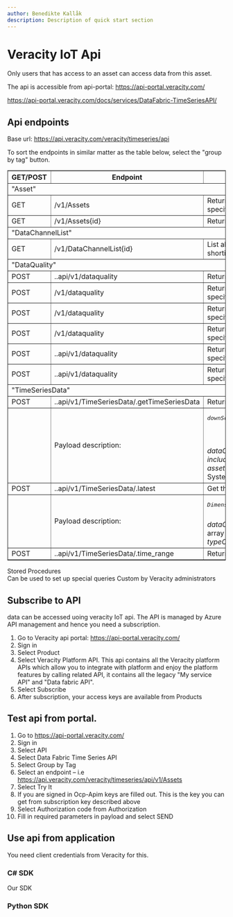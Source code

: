 ```yaml
---
author: Benedikte Kallåk
description: Description of quick start section
---
```


# Veracity IoT Api

Only users that has access to an asset can access data from this asset.

The api is accessible from api-portal: https://api-portal.veracity.com/

https://api-portal.veracity.com/docs/services/DataFabric-TimeSeriesAPI/



## Api endpoints

Base url: https://api.veracity.com/veracity/timeseries/api

To sort the endpoints in similar matter as the table below, select the "group by tag" button.

<table border="1" width="100">
    <thead>
      <tr>	  
	    <th>GET/POST</th>
        <th>Endpoint</th>
        <th>Comment</th>       
      </tr>
    </thead>
    <tbody>
        <tr >
		    <td colspan=3>"Asset"</td>               
        </tr>
        <tr>
		    <td>GET</td>
            <td>/v1/Assets</td>
            <td>Returns all of the assets you have access to, for which timeseries data is available. The response contains an id; use this id in asset specific requests</td>            
        </tr>
		 <tr>
            <td>GET</td>
            <td>/v1/Assets{id}</td>
            <td>Returns the assets with assetguid specified if user has access to it and timeseries data is available.</td>                 
        </tr>
		 <tr >
		    <td colspan=3>"DataChannelList"</td>               
        </tr>
        <tr>
           <td>GET</td>
            <td>/v1/DataChannelList{id}</td>
            <td>List all metadata for all channels registered for this asset. When requesting timeseries data for selected datachannles use either shortid or UUID. </td>                               
        </tr>
		 <tr>
		    <td colspan=3>"DataQuality"</td>               
        </tr>
		 <tr>
            <td>POST</td>
            <td>..api/v1/dataquality</td>
            <td>Returns aggregated dataquality calculations for requested assets</td>                               
        </tr>
        <tr>
            <td>POST</td>
            <td>/v1/dataquality</td>
            <td>Returns all of the assets you have access to, for which timeseries data is available. The response contians an id; use this id in asset specific requests</td>                          
        </tr>
		  <tr>
            <td>POST</td>
            <td>/v1/dataquality</td>
            <td>Returns all of the assets you have access to, for which timeseries data is available. The response contians an id; use this id in asset specific requests</td>                          
        </tr>
		  <tr>
            <td>POST</td>
            <td>/v1/dataquality</td>
            <td>Returns all of the assets you have access to, for which timeseries data is available. The response contians an id; use this id in asset specific requests</td>                          
        </tr>
		  <tr>
            <td>POST</td>
            <td>..api/v1/dataquality</td>
            <td>Returns all of the assets you have access to, for which timeseries data is available. The response contians an id; use this id in asset specific requests</td>                          
        </tr>
		  <tr>
            <td>POST</td>
            <td>..api/v1/dataquality</td>
            <td>Returns all of the assets you have access to, for which timeseries data is available. The response contians an id; use this id in asset specific requests</td>                          
        </tr>
		 <tr>
		    <td colspan=3>"TimeSeriesData"</td>               
        </tr>
		  <tr>
            <td>POST</td>
            <td>..api/v1/TimeSeriesData/.getTimeSeriesData</td>
            <td>Returns timeseries data for a vessel or set of vessels</td>
	      </tr>   
		  <tr>
            <td></td>
            <td>Payload description:</td>
            <td><pre><var>downScaleInt</var> specify downscaling interval. Set to null if no downscaling. ISO8601 duration format. I.e. PT30S, PT1H, PT10M, PT60S
			  <var>start, end</var> date format using ISO8601 format YYYY-MM-DDThh:mm:ss. For example, "2007-04-05T14:30Z"
		      <var>Dimension</var> set null if not used in ingest. 
			  <var>dataChannelIdType</var> Are you requesting channels by ShortId or DataChannelUuid </pre>
			  <var>dataChannelIds</var> Array of channel ids. Use type specified in dataChannelIdType. I.e. "AI030206", "AI030207", "AI030701"			 
			  <var>includeStartBoundary/includeEndBoundary</var> Set true/false depending of whether timestamps for boundaries should be included
			  <var>assetIds</var> array of guid of asset, ie. "2d37a463-xxxx-yyyy-zzzz-33c6f21f1724" 
			  <var>limit</var> Max number of datapoints to be returned. System max limit is 200 000. 
			  <var>typeOption</var> sddData or Data. sddData returns datapoints and metadata, Data returs datapoints only </pre>
            </td>               
          </tr>                   
		  <tr>
            <td>POST</td>
            <td>..api/v1/TimeSeriesData/.latest</td>
            <td>Get the latest n-received values for given channels</td>
	     </tr>
		  <tr>
            <td></td>
            <td>Payload description:</td>
            <td><pre><var>Dimension</var> set null if not used in ingest. 
			  <var>dataChannelIdType</var>Are you requesting channels by ShortId or DataChannelUuid </pre>
			  <var>dataChannelIds</var> Array of channel ids. Use type specified in dataChannelIdType. I.e. "AI030206", "AI030207", "AI030701"			 			
			  <var>assetIds</var> array of guid of asset, ie. "2d37a463-xxxx-yyyy-zzzz-33c6f21f1724" 
			  <var>latestNValues</var> Max number of datapoints to be returned. 
			  <var>typeOption</var> sddData or Data. sddData returns datapoints and metadata, Data returs datapoints only </pre>
            </td>               
          </tr>          
           <tr>
            <td>POST</td>
            <td>..api/v1/TimeSeriesData/.time_range</td>
            <td>Returns min date and max date for received datapoints for selected channels</td>
	     </tr>		  
    </tbody>
  </table>
  
  
  





Stored Procedures	
Can be used to set up special queries	Custom by Veracity administrators
	


## Subscribe to API

data can be accessed uoing veracity IoT api. The API is managed by Azure API management and hence you need a subscription. 
1.	Go to Veracity api portal: https://api-portal.veracity.com/
2.	Sign in
3.	Select Product
4.	Select Veracity Platform API. This api contains all the Veracity platform APIs which allow you to integrate with platform and enjoy the platform features by calling related API, it contains all the legacy "My service API" and "Data fabric API".
5.	Select Subscribe
6.	After subscription, your access keys are available from Products
 
 
## Test api from portal.	

1.  Go to https://api-portal.veracity.com/
2.	Sign in
3.	Select API
4.	Select Data Fabric Time Series API
5.	Select Group  by Tag
6.	Select an endpoint – i.e https://api.veracity.com/veracity/timeseries/api/v1/Assets
7.	Select Try It
8.	If you are  signed in Ocp-Apim keys are filled out.  This is the key you can get from subscription key described above
9.	Select Authorization code from Authorization 
10. Fill in required parameters in payload and select SEND

## Use api from application

You need client credentials from Veracity for this.

### C# SDK
Our SDK 

### Python SDK







